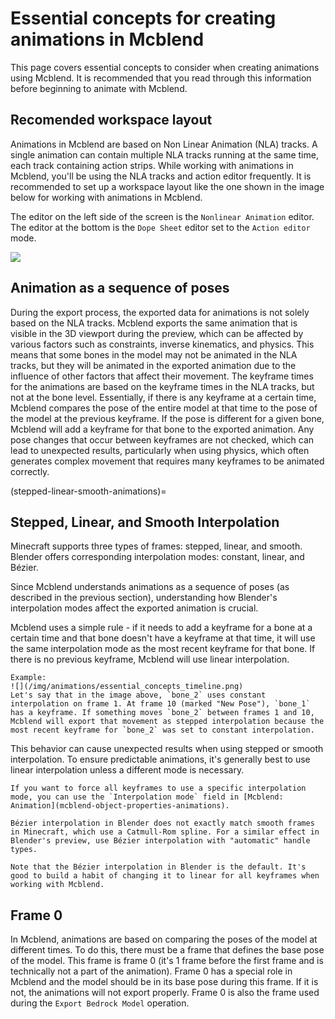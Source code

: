 # Essential concepts for creating animations in Mcblend

This page covers essential concepts to consider when creating animations using Mcblend. It is recommended that you read through this information before beginning to animate with Mcblend.

## Recomended workspace layout

Animations in Mcblend are based on Non Linear Animation (NLA) tracks. A single animation can contain multiple NLA tracks running at the same time, each track containing action strips. While working with animations in Mcblend, you'll be using the NLA tracks and action editor frequently. It is recommended to set up a workspace layout like the one shown in the image below for working with animations in Mcblend.

The editor on the left side of the screen is the `Nonlinear Animation` editor. The editor at the bottom is the `Dope Sheet` editor set to the `Action editor` mode.

![](/img/animations/animation_editing_workspace.png)

## Animation as a sequence of poses

During the export process, the exported data for animations is not solely based on the NLA tracks. Mcblend exports the same animation that is visible in the 3D viewport during the preview, which can be affected by various factors such as constraints, inverse kinematics, and physics. This means that some bones in the model may not be animated in the NLA tracks, but they will be animated in the exported animation due to the influence of other factors that affect their movement. The keyframe times for the animations are based on the keyframe times in the NLA tracks, but not at the bone level. Essentially, if there is any keyframe at a certain time, Mcblend compares the pose of the entire model at that time to the pose of the model at the previous keyframe. If the pose is different for a given bone, Mcblend will add a keyframe for that bone to the exported animation. Any pose changes that occur between keyframes are not checked, which can lead to unexpected results, particularly when using physics, which often generates complex movement that requires many keyframes to be animated correctly.

(stepped-linear-smooth-animations)=
## Stepped, Linear, and Smooth Interpolation

Minecraft supports three types of frames: stepped, linear, and smooth. Blender offers corresponding interpolation modes: constant, linear, and Bézier.

Since Mcblend understands animations as a sequence of poses (as described in the previous section), understanding how Blender's interpolation modes affect the exported animation is crucial.

Mcblend uses a simple rule - if it needs to add a keyframe for a bone at a certain time and that bone doesn't have a keyframe at that time, it will use the same interpolation mode as the most recent keyframe for that bone. If there is no previous keyframe, Mcblend will use linear interpolation.

```{note}
Example:
![](/img/animations/essential_concepts_timeline.png)
Let's say that in the image above, `bone_2` uses constant interpolation on frame 1. At frame 10 (marked "New Pose"), `bone_1` has a keyframe. If something moves `bone_2` between frames 1 and 10, Mcblend will export that movement as stepped interpolation because the most recent keyframe for `bone_2` was set to constant interpolation.
```

This behavior can cause unexpected results when using stepped or smooth interpolation. To ensure predictable animations, it's generally best to use linear interpolation unless a different mode is necessary.

```{note}
If you want to force all keyframes to use a specific interpolation mode, you can use the `Interpolation mode` field in [Mcblend: Animation](mcblend-object-properties-animations).
```

```{warning}
Bézier interpolation in Blender does not exactly match smooth frames in Minecraft, which use a Catmull-Rom spline. For a similar effect in Blender's preview, use Bézier interpolation with "automatic" handle types.

Note that the Bézier interpolation in Blender is the default. It's good to build a habit of changing it to linear for all keyframes when working with Mcblend.
```

## Frame 0

In Mcblend, animations are based on comparing the poses of the model at different times. To do this, there must be a frame that defines the base pose of the model. This frame is frame 0 (it's 1 frame before the first frame and is technically not a part of the animation). Frame 0 has a special role in Mcblend and the model should be in its base pose during this frame. If it is not, the animations will not export properly. Frame 0 is also the frame used during the `Export Bedrock Model` operation.
